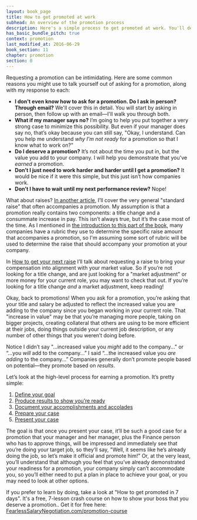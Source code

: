 ```yaml
---
layout: book_page
title: How to get promoted at work
subhead: An overview of the promotion process
description: Here's a simple process to get promoted at work. You'll define your target job, show you're ready, then request your promotion from your manager.
has_basic_bundle_pitch: true
context: promotion
last_modified_at: 2016-06-29
book_section: 11
chapter: promotion
section: 0
---
```

Requesting a promotion can be intimidating. Here are some common reasons you might use to talk yourself out of asking for a promotion, along with my response to each:

* **I don't even know how to ask for a promotion. Do I ask in person? Through email?** We'll cover this in detail. You will start by asking in person, then follow up with an email—I'll walk you through both.
* **What if my manager says no?** I’m going to help you put together a very strong case to minimize this possibility. But even if your manager does say no, that’s okay because you can still say, "Okay, I understand. Can you help me understand *why I’m not ready* for a promotion so that I know what to work on?"
* **Do I deserve a promotion?** It’s not about the time you put in, but the value you add to your company. I will help you demonstrate that you've *earned* a promotion.
* **Don’t I just need to work harder and harder until I get a promotion?** It would be nice if it were this simple, but this just isn’t how companies work.
* **Don’t I have to wait until my next performance review?** Nope!

What about raises? [In another article](/book/promotion/will-i-get-a-raise-with-my-promotion/), I’ll cover the very general "standard raise" that often accompanies a promotion. My assumption is that a promotion really contains two components: a title change and a consummate increase in pay. This isn’t always true, but it’s the case most of the time. As I mentioned in [the introduction to this part of the book](/book/should-you-pursue-a-promotion-or-raise/), many companies have a rubric they use to determine the specific raise amount that accompanies a promotion, so I'm assuming some sort of rubric will be used to determine the raise that should accompany your promotion at your company.

In [How to get your next raise](/book/raise/) I’ll talk about requesting a raise to bring your compensation into alignment with your market value. So if you’re not looking for a title change, and are just looking for a "market adjustment" or more money for your current role, you may want to check that out. If you’re looking for a title change *and* a market adjustment, keep reading!

Okay, back to promotions! When you ask for a promotion, you’re asking that your title and salary be adjusted to reflect the increased value you are adding to the company since you began working in your current role. That "increase in value" may be that you’re managing more people, taking on bigger projects, creating collateral that others are using to be more efficient at their jobs, doing things outside your current job description, or any number of other things that you weren’t doing before.

Notice I didn’t say "...increased value you *might* add to the company..." or “...you *will* add to the company...” I said “...the increased value you *are adding* to the company...” Companies generally don’t promote people based on potential—they promote based on *results*.

Let’s look at the high-level process for earning a promotion. It’s pretty simple:

1. [Define your goal](/book/promotion/what-is-your-target-job/)
2. [Produce results to show you’re ready](/book/promotion/show-youre-ready-for-your-target-job/)
3. [Document your accomplishments and accolades](/book/promotion/promotion-build-your-case/)
4. [Prepare your case](/book/promotion/promotion-email-template/)
5. [Present your case](/book/promotion/ask-for-a-promotion-in-person-first/)

The goal is that once you present your case, it’ll be such a good case for a promotion that your manager and her manager, plus the Finance person who has to approve things, will be impressed and immediately see that you’re doing your target job, so they’ll say, "Well, it seems like he’s already doing the job, so let’s make it official and promote him!" Or, at the very least, you’ll understand that although you feel that you’ve already demonstrated your readiness for a promotion, your company simply can’t accommodate you, so you’ll either need to put a plan in place to achieve your goal, or you may need to look at other options.

If you prefer to learn by doing, take a look at "How to get promoted in 7 days". It's a free, 7-lesson crash course on how to show your boss that you deserve a promotion.. Get it for free here: [FearlessSalaryNegotiation.com/promotion-course](/promotion-course/)